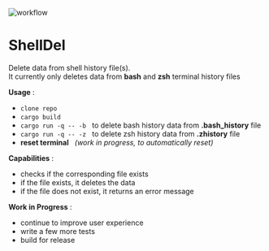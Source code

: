 ![workflow](https://github.com/xTeKc/ShellDel/actions/workflows/ci.yml/badge.svg)

# ShellDel
Delete data from shell history file(s). <br>
It currently only deletes data from **bash** and **zsh** terminal history files

__Usage__ : 
- `clone repo`
- `cargo build`
- `cargo run -q -- -b` $~$ to delete bash history data from **.bash_history** file
- `cargo run -q -- -z` $~$ to delete zsh history data from **.zhistory** file
- **reset terminal** $~$ *(work in progress, to automatically reset)*

__Capabilities__ : 
- checks if the corresponding file exists
- if the file exists, it deletes the data
- if the file does not exist, it returns an error message

__Work in Progress__ :
- continue to improve user experience
- write a few more tests
- build for release